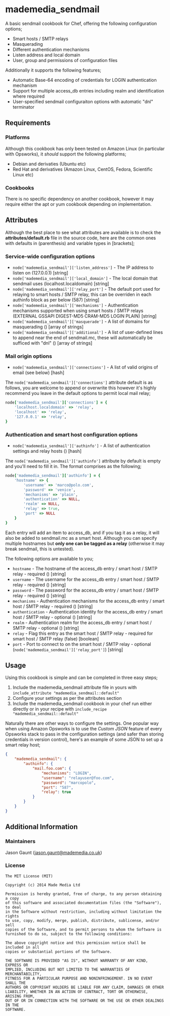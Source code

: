 mademedia_sendmail
========
A basic sendmail cookbook for Chef, offering the following configuration options;

- Smart hosts / SMTP relays
- Masquerading
- Different authentication mechanisms
- Listen address and local domain
- User, group and permissions of configuration files

Additionally it supports the following features;

- Automatic Base-64 encoding of credentials for LOGIN authentication mechanism
- Support for multiple access_db entries including realm and identification where required
- User-specified sendmail configuraiton options with automatic "dnl" terminator


Requirements
------------
### Platforms
Although this cookbook has only been tested on Amazon Linux (in particular with Opsworks), it *should* support the following platforms;

- Debian and derivaties (Ubuntu etc)
- Red Hat and derivatives (Amazon Linux, CentOS, Fedora, Scientific Linux etc)

### Cookbooks
There is no specific dependency on another cookbook, however it may require either the apt or yum cookbook depending on implementation.

Attributes
----------
Although the best place to see what attributes are available is to check the **attributes/default.rb** file in the source code, here are the common ones with defaults in (parenthesis) and variable types in [brackets];

### Service-wide configuration options
- `node['mademedia_sendmail']['listen_address']` - The IP address to listen on (127.0.0.1) [string]
- `node['mademedia_sendmail']['local_domain']` - The local domain that sendmail uses (localhost.localdomain) [string]
- `node['mademedia_sendmail']['relay_port']` - The default port used for relaying to smart hosts / SMTP relay, this can be overriden in each authinfo block as per below (587) [string]
- `node['mademedia_sendmail']['mechanisms']` - Authentication mechanisms supported when using smart hosts / SMTP relays (EXTERNAL GSSAPI DIGEST-MD5 CRAM-MD5 LOGIN PLAIN) [string]
- `node['mademedia_sendmail']['masquerade']` - A list of domains for masquerading () [array of strings]
- `node['mademedia_sendmail']['additional']` - A list of user-defined lines to append near the end of sendmail.mc, these will automatically be sufficed with "dnl" () [array of strings]

### Mail origin options
- `node['mademedia_sendmail']['connections']` - A list of valid origins of email (see below) [hash]

The `node['mademedia_sendmail']['connections']` attribute default is as follows, you are welcome to append or overwrite this however it's highly recommend you leave in the default options to permit local mail relay;

```ruby
node['mademedia_sendmail']['connections'] = {
	'localhost.localdomain' => 'relay',
	'localhost' => 'relay',
	'127.0.0.1' => 'relay',
}
```

### Authentication and smart host configuration options
- `node['mademedia_sendmail']['authinfo']` - A list of authentication settings and relay hosts () [hash]

The `node['mademedia_sendmail']['authinfo']` attribute by default is empty and you'll need to fill it in. The format comprises as the following;

```ruby
node['mademedia_sendmail']['authinfo'] = {
	'hostname' => {
		'username' => 'marco@polo.com',
		'password' => 'venice',
		'mechanisms' => 'plain',
		'authentication' => NULL,
		'realm' => NULL,
		'relay' => true,
		'port' => NULL
	}
}
```

Each entry will add an item to access_db, and if you tag it as a relay, it will also be added to sendmail.mc as a smart host. Although you can specify multiple hostnames but **only one can be tagged as a relay** (otherwise it may break sendmail, this is untested).

The following options are available to you;

- `hostname` - The hostname of the access_db entry / smart host / SMTP relay - required () [string]
- `username` - The username for the access_db entry / smart host / SMTP relay - required () [string]
- `password` - The password for the access_db entry / smart host / SMTP relay - required () [string]
- `mechanisms` - Authentication mechanisms for the access_db entry / smart host / SMTP relay - required () [string]
- `authentication` - Authentication identity for the access_db entry / smart host / SMTP relay - optional () [string]
- `realm` - Authentication realm for the access_db entry / smart host / SMTP relay - optional () [string]
- `relay` - Flag this entry as the smart host / SMTP relay - required for smart host / SMTP relay (false) [boolean]
- `port` - Port to connect to on the smart host / SMTP relay - optional (`node['mademedia_sendmail']['relay_port']`) [string]

Usage
-----
Using this cookbook is simple and can be completed in three easy steps;

1. Include the mademedia_sendmail attribute file in yours with `include_attribute "mademedia_sendmail::default"`
2. Configure your settings as per the attributes section
3. Include the mademedia_sendmail cookbook in your chef run either directly or in your recipe with `include_recipe "mademedia_sendmail::default"`

Naturally there are other ways to configure the settings. One popular way when using Amazon Opsworks is to use the *Custom JSON* feature of every Opsworks stack to pass in the configuration settings (and safer than storing credentials in version control), here's an example of some JSON to set up a smart relay host;

```json
{
    "mademedia_sendmail": {
        "authinfo": {
            "mail.foo.com": {
                "mechanisms": "LOGIN",
                "username": "relayuser@foo.com",
                "password": "marcopolo",
                "port": "587",
                "relay": true
            }
        }
    }
}
```

Additional Information
-----------
### Maintainers
Jason Gaunt (<jason.gaunt@mademedia.co.uk>)

### License
```text
The MIT License (MIT)

Copyright (c) 2014 Made Media Ltd

Permission is hereby granted, free of charge, to any person obtaining a copy
of this software and associated documentation files (the "Software"), to deal
in the Software without restriction, including without limitation the rights
to use, copy, modify, merge, publish, distribute, sublicense, and/or sell
copies of the Software, and to permit persons to whom the Software is
furnished to do so, subject to the following conditions:

The above copyright notice and this permission notice shall be included in all
copies or substantial portions of the Software.

THE SOFTWARE IS PROVIDED "AS IS", WITHOUT WARRANTY OF ANY KIND, EXPRESS OR
IMPLIED, INCLUDING BUT NOT LIMITED TO THE WARRANTIES OF MERCHANTABILITY,
FITNESS FOR A PARTICULAR PURPOSE AND NONINFRINGEMENT. IN NO EVENT SHALL THE
AUTHORS OR COPYRIGHT HOLDERS BE LIABLE FOR ANY CLAIM, DAMAGES OR OTHER
LIABILITY, WHETHER IN AN ACTION OF CONTRACT, TORT OR OTHERWISE, ARISING FROM,
OUT OF OR IN CONNECTION WITH THE SOFTWARE OR THE USE OR OTHER DEALINGS IN THE
SOFTWARE.
```
